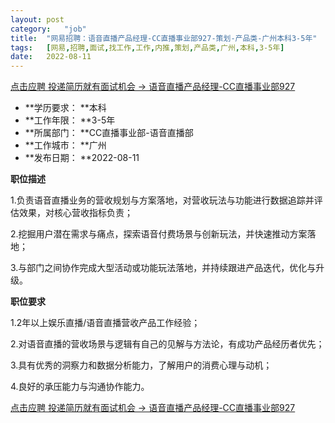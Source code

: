 ```yaml
---
layout:	post
category:	"job"
title:	"网易招聘：语音直播产品经理-CC直播事业部927-策划-产品类-广州本科3-5年"
tags:	[网易,招聘,面试,找工作,工作,内推,策划,产品类,广州,本科,3-5年]
date:	2022-08-11
---
```


[点击应聘 投递简历就有面试机会 ->  语音直播产品经理-CC直播事业部927](http://mobile.bole.netease.com/bole/boleDetail?id=39049&employeeId=346f03c3cda5f04c&key=all)



- **学历要求： **本科
- **工作年限： **3-5年
- **所属部门： **CC直播事业部-语音直播部
- **工作城市： **广州
- **发布日期： **2022-08-11



**职位描述**

1.负责语音直播业务的营收规划与方案落地，对营收玩法与功能进行数据追踪并评估效果，对核心营收指标负责；

2.挖掘用户潜在需求与痛点，探索语音付费场景与创新玩法，并快速推动方案落地；

3.与部门之间协作完成大型活动或功能玩法落地，并持续跟进产品迭代，优化与升级。



**职位要求**

1.2年以上娱乐直播/语音直播营收产品工作经验；

2.对语音直播的营收场景与逻辑有自己的见解与方法论，有成功产品经历者优先；

3.具有优秀的洞察力和数据分析能力，了解用户的消费心理与动机；

4.良好的承压能力与沟通协作能力。



[点击应聘 投递简历就有面试机会 ->  语音直播产品经理-CC直播事业部927](http://mobile.bole.netease.com/bole/boleDetail?id=39049&employeeId=346f03c3cda5f04c&key=all)